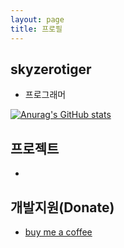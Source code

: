 ```yaml
---
layout: page
title: 프로필
---
```


## skyzerotiger

- 프로그래머

[![Anurag's GitHub stats](https://github-readme-stats.vercel.app/api?username=skyzerotiger)](https://github.com/anuraghazra/github-readme-stats)

## 프로젝트

- 

## 개발지원(Donate)
- [buy me a coffee](https://www.buymeacoffee.com/skyzero)



